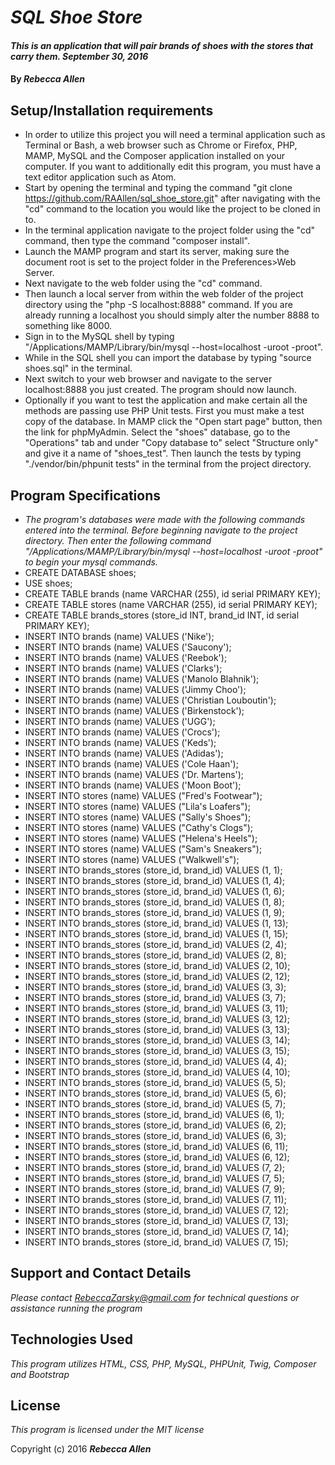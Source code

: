 
# _SQL Shoe Store_

#### _This is an application that will pair brands of shoes with the stores that carry them.  September 30, 2016_

#### By _**Rebecca Allen**_

## Setup/Installation requirements

* In order to utilize this project you will need a terminal application such as Terminal or Bash, a web browser such as Chrome or Firefox, PHP, MAMP, MySQL and the Composer application installed on your computer. If you want to additionally edit this program, you must have a text editor application such as Atom.
* Start by opening the terminal and typing the command "git clone https://github.com/RAAllen/sql_shoe_store.git" after navigating with the "cd" command to the location you would like the project to be cloned in to.
* In the terminal application navigate to the project folder using the "cd" command, then type the command "composer install".
* Launch the MAMP program and start its server, making sure the document root is set to the project folder in the Preferences>Web Server.
* Next navigate to the web folder using the "cd" command.
* Then launch a local server from within the web folder of the project directory using the "php -S localhost:8888" command. If you are already running a localhost you should simply alter the number 8888 to something like 8000.
* Sign in to the MySQL shell by typing "/Applications/MAMP/Library/bin/mysql --host=localhost -uroot -proot".
* While in the SQL shell you can import the database by typing "source shoes.sql" in the terminal.
* Next switch to your web browser and navigate to the server localhost:8888 you just created. The program should now launch.
* Optionally if you want to test the application and make certain all the methods are passing use PHP Unit tests. First you must make a test copy of the database. In MAMP click the "Open start page" button, then the link for phpMyAdmin. Select the "shoes" database, go to the "Operations" tab and under "Copy database to" select "Structure only" and give it a name of "shoes_test". Then launch the tests by typing "./vendor/bin/phpunit tests" in the terminal from the project directory.


## Program Specifications

* _The program's databases were made with the following commands entered into the terminal. Before beginning navigate to the project directory. Then enter the following command "/Applications/MAMP/Library/bin/mysql --host=localhost -uroot -proot" to begin your mysql commands._
* CREATE DATABASE shoes;
* USE shoes;
* CREATE TABLE brands (name VARCHAR (255), id serial PRIMARY KEY);
* CREATE TABLE stores (name VARCHAR (255), id serial PRIMARY KEY);
* CREATE TABLE brands_stores (store_id INT, brand_id INT, id serial PRIMARY KEY);
* INSERT INTO brands (name) VALUES ('Nike');
* INSERT INTO brands (name) VALUES ('Saucony');
* INSERT INTO brands (name) VALUES ('Reebok');
* INSERT INTO brands (name) VALUES ('Clarks');
* INSERT INTO brands (name) VALUES ('Manolo Blahnik');
* INSERT INTO brands (name) VALUES ('Jimmy Choo');
* INSERT INTO brands (name) VALUES ('Christian Louboutin');
* INSERT INTO brands (name) VALUES ('Birkenstock');
* INSERT INTO brands (name) VALUES ('UGG');
* INSERT INTO brands (name) VALUES ('Crocs');
* INSERT INTO brands (name) VALUES ('Keds');
* INSERT INTO brands (name) VALUES ('Adidas');
* INSERT INTO brands (name) VALUES ('Cole Haan');
* INSERT INTO brands (name) VALUES ('Dr. Martens');
* INSERT INTO brands (name) VALUES ('Moon Boot');
* INSERT INTO stores (name) VALUES ("Fred's Footwear");
* INSERT INTO stores (name) VALUES ("Lila's Loafers");
* INSERT INTO stores (name) VALUES ("Sally's Shoes");
* INSERT INTO stores (name) VALUES ("Cathy's Clogs");
* INSERT INTO stores (name) VALUES ("Helena's Heels");
* INSERT INTO stores (name) VALUES ("Sam's Sneakers");
* INSERT INTO stores (name) VALUES ("Walkwell's");
* INSERT INTO brands_stores (store_id, brand_id) VALUES (1, 1);
* INSERT INTO brands_stores (store_id, brand_id) VALUES (1, 4);
* INSERT INTO brands_stores (store_id, brand_id) VALUES (1, 6);
* INSERT INTO brands_stores (store_id, brand_id) VALUES (1, 8);
* INSERT INTO brands_stores (store_id, brand_id) VALUES (1, 9);
* INSERT INTO brands_stores (store_id, brand_id) VALUES (1, 13);
* INSERT INTO brands_stores (store_id, brand_id) VALUES (1, 15);
* INSERT INTO brands_stores (store_id, brand_id) VALUES (2, 4);
* INSERT INTO brands_stores (store_id, brand_id) VALUES (2, 8);
* INSERT INTO brands_stores (store_id, brand_id) VALUES (2, 10);
* INSERT INTO brands_stores (store_id, brand_id) VALUES (2, 12);
* INSERT INTO brands_stores (store_id, brand_id) VALUES (3, 3);
* INSERT INTO brands_stores (store_id, brand_id) VALUES (3, 7);
* INSERT INTO brands_stores (store_id, brand_id) VALUES (3, 11);
* INSERT INTO brands_stores (store_id, brand_id) VALUES (3, 12);
* INSERT INTO brands_stores (store_id, brand_id) VALUES (3, 13);
* INSERT INTO brands_stores (store_id, brand_id) VALUES (3, 14);
* INSERT INTO brands_stores (store_id, brand_id) VALUES (3, 15);
* INSERT INTO brands_stores (store_id, brand_id) VALUES (4, 4);
* INSERT INTO brands_stores (store_id, brand_id) VALUES (4, 10);
* INSERT INTO brands_stores (store_id, brand_id) VALUES (5, 5);
* INSERT INTO brands_stores (store_id, brand_id) VALUES (5, 6);
* INSERT INTO brands_stores (store_id, brand_id) VALUES (5, 7);
* INSERT INTO brands_stores (store_id, brand_id) VALUES (6, 1);
* INSERT INTO brands_stores (store_id, brand_id) VALUES (6, 2);
* INSERT INTO brands_stores (store_id, brand_id) VALUES (6, 3);
* INSERT INTO brands_stores (store_id, brand_id) VALUES (6, 11);
* INSERT INTO brands_stores (store_id, brand_id) VALUES (6, 12);
* INSERT INTO brands_stores (store_id, brand_id) VALUES (7, 2);
* INSERT INTO brands_stores (store_id, brand_id) VALUES (7, 5);
* INSERT INTO brands_stores (store_id, brand_id) VALUES (7, 9);
* INSERT INTO brands_stores (store_id, brand_id) VALUES (7, 11);
* INSERT INTO brands_stores (store_id, brand_id) VALUES (7, 12);
* INSERT INTO brands_stores (store_id, brand_id) VALUES (7, 13);
* INSERT INTO brands_stores (store_id, brand_id) VALUES (7, 14);
* INSERT INTO brands_stores (store_id, brand_id) VALUES (7, 15);

## Support and Contact Details

_Please contact RebeccaZarsky@gmail.com for technical questions or assistance running the program_

## Technologies Used

_This program utilizes HTML, CSS, PHP, MySQL, PHPUnit, Twig, Composer and Bootstrap_

## License

*This program is licensed under the MIT license*

Copyright (c) 2016 **_Rebecca Allen_**
